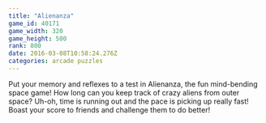 ```yaml
---
title: "Alienanza"
game_id: 40171
game_width: 320
game_height: 500
rank: 800
date: 2016-03-08T10:58:24.276Z
categories: arcade puzzles
---
```

Put your memory and reflexes to a test in Alienanza, the fun mind-bending space game! How long can you keep track of crazy aliens from outer space? Uh-oh, time is running out and the pace is picking up really fast! Boast your score to friends and challenge them to do better!